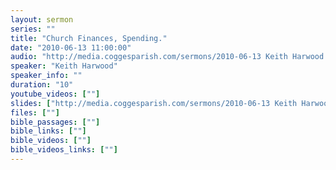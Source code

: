 ```yaml
---
layout: sermon
series: ""
title: "Church Finances, Spending."
date: "2010-06-13 11:00:00"
audio: "http://media.coggesparish.com/sermons/2010-06-13 Keith Harwood.mp3"
speaker: "Keith Harwood"
speaker_info: ""
duration: "10"
youtube_videos: [""]
slides: ["http://media.coggesparish.com/sermons/2010-06-13 Keith Harwood.pdf"]
files: [""]
bible_passages: [""]
bible_links: [""]
bible_videos: [""]
bible_videos_links: [""]
---
```

